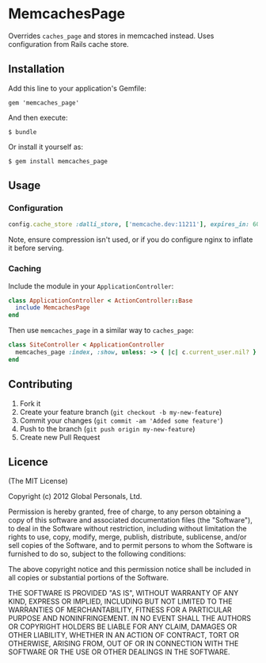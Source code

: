 # MemcachesPage

Overrides `caches_page` and stores in memcached instead. Uses configuration from
Rails cache store.

## Installation

Add this line to your application's Gemfile:

    gem 'memcaches_page'

And then execute:

    $ bundle

Or install it yourself as:

    $ gem install memcaches_page

## Usage

### Configuration

```ruby
config.cache_store :dalli_store, ['memcache.dev:11211'], expires_in: 604800, namespace: "site"
```

Note, ensure compression isn't used, or if you do configure nginx to inflate it
before serving.

### Caching

Include the module in your `ApplicationController`:

```ruby
class ApplicationController < ActionController::Base
  include MemcachesPage
end
```

Then use `memcaches_page` in a similar way to `caches_page`:

```ruby
class SiteController < ApplicationController
  memcaches_page :index, :show, unless: -> { |c| c.current_user.nil? }
end
```

## Contributing

1. Fork it
2. Create your feature branch (`git checkout -b my-new-feature`)
3. Commit your changes (`git commit -am 'Added some feature'`)
4. Push to the branch (`git push origin my-new-feature`)
5. Create new Pull Request

## Licence

(The MIT License)

Copyright (c) 2012 Global Personals, Ltd.

Permission is hereby granted, free of charge, to any person obtaining a copy
of this software and associated documentation files (the "Software"), to deal
in the Software without restriction, including without limitation the rights
to use, copy, modify, merge, publish, distribute, sublicense, and/or sell
copies of the Software, and to permit persons to whom the Software is
furnished to do so, subject to the following conditions:

The above copyright notice and this permission notice shall be included in
all copies or substantial portions of the Software.

THE SOFTWARE IS PROVIDED "AS IS", WITHOUT WARRANTY OF ANY KIND, EXPRESS OR
IMPLIED, INCLUDING BUT NOT LIMITED TO THE WARRANTIES OF MERCHANTABILITY,
FITNESS FOR A PARTICULAR PURPOSE AND NONINFRINGEMENT. IN NO EVENT SHALL THE
AUTHORS OR COPYRIGHT HOLDERS BE LIABLE FOR ANY CLAIM, DAMAGES OR OTHER
LIABILITY, WHETHER IN AN ACTION OF CONTRACT, TORT OR OTHERWISE, ARISING FROM,
OUT OF OR IN CONNECTION WITH THE SOFTWARE OR THE USE OR OTHER DEALINGS IN
THE SOFTWARE.

